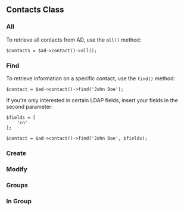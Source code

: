 ## Contacts Class

### All

To retrieve all contacts from AD, use the `all()` method:

    $contacts = $ad->contact()->all();

### Find

To retrieve information on a specific contact, use the `find()` method:

    $contact = $ad->contact()->find('John Doe');

If you're only interested in certain LDAP fields, insert your fields in the second parameter:

    $fields = [
        'cn'
    ];

    $contact = $ad->contact()->find('John Doe', $fields);

### Create

### Modify

### Groups

### In Group
